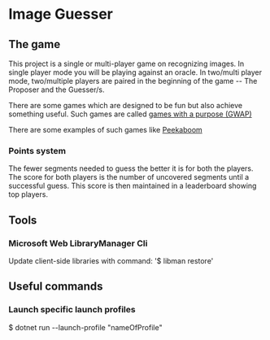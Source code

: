 # Image Guesser

## The game

This project is a single or multi-player game on recognizing images.
In single player mode you will be playing against an oracle.
In two/multi player mode, two/multiple players are paired in the beginning of the game -- The Proposer and the Guesser/s.

There are some games which are designed to be fun but also achieve something useful. Such games are called [games with a purpose (GWAP)](https://en.wikipedia.org/wiki/Human-based_computation_game)

There are some examples of such games like [Peekaboom](https://www.cs.cmu.edu/~biglou/Peekaboom.pdf)

### Points system

The fewer segments needed to guess the better it is for both the players. The score for both players is the number of uncovered segments until a successful guess. This score is then maintained in a leaderboard showing top players.

## Tools

### Microsoft Web LibraryManager Cli

Update client-side libraries with command: '$ libman restore'

## Useful commands

### Launch specific launch profiles

$ dotnet run --launch-profile "nameOfProfile"
